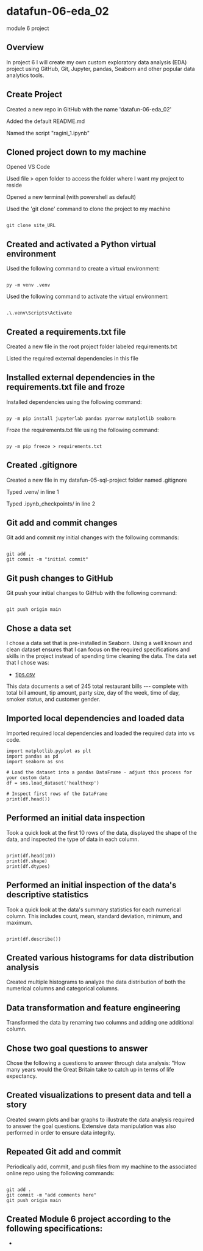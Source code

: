 # datafun-06-eda_02
module 6 project

## Overview
In project 6 I will create my own custom exploratory data analysis (EDA) project using GitHub, Git, Jupyter, pandas, Seaborn and other popular data analytics tools.


## Create Project
Created a new repo in GitHub with the name 'datafun-06-eda_02' 

Added the default README.md 

Named the script "ragini_1.ipynb"

## Cloned project down to my machine
Opened VS Code 

Used file > open folder to access the folder where I want my project to reside

Opened a new terminal (with powershell as default) 

Used the 'git clone' command to clone the project to my machine

```shell

git clone site_URL

```

## Created and activated a Python virtual environment
Used the following command to create a virtual environment:
```shell

py -m venv .venv

```
Used the following command to activate the virtual environment:
```shell

.\.venv\Scripts\Activate

```

## Created a requirements.txt file
Created a new file in the root project folder labeled requirements.txt

Listed the required external dependencies in this file

## Installed external dependencies in the requirements.txt file and froze
Installed dependencies using the following command:
```shell

py -m pip install jupyterlab pandas pyarrow matplotlib seaborn

```
Froze the requirements.txt file using the following command:
```shell

py -m pip freeze > requirements.txt

```

## Created .gitignore
Created a new file in my datafun-05-sql-project folder named .gitignore

Typed .venv/ in line 1

Typed .ipynb_checkpoints/ in line 2

## Git add and commit changes
Git add and commit my initial changes with the following commands:
```shell

git add .
git commit -m "initial commit"

```

## Git push changes to GitHub
Git push your initial changes to GitHub with the following command:
```shell

git push origin main

```

## Chose a data set
I chose a data set that is pre-installed in Seaborn. Using a well known and clean dataset ensures that I can focus on the required specifications and skills in the project instead of spending time cleaning the data. The data set that I chose was:

- [tips.csv](https://github.com/mwaskom/seaborn-data/blob/master/tips.csv)

This data documents a set of 245 total restaurant bills --- complete with total bill amount, tip amount, party size, day of the week, time of day, smoker status, and customer gender. 

## Imported local dependencies and loaded data
Imported required local dependencies and loaded the required data into vs code.

```shell
import matplotlib.pyplot as plt
import pandas as pd
import seaborn as sns

# Load the dataset into a pandas DataFrame - adjust this process for your custom data
df = sns.load_dataset('healthexp')

# Inspect first rows of the DataFrame
print(df.head())

```

## Performed an initial data inspection
Took a quick look at the first 10 rows of the data, displayed the shape of the data, and inspected the type of data in each column. 

```shell

print(df.head(10))
print(df.shape)
print(df.dtypes)

```

## Performed an initial inspection of the data's descriptive statistics
Took a quick look at the data's summary statistics for each numerical column. This includes count, mean, standard deviation, minimum, and maximum. 

```shell

print(df.describe())

```

## Created various histograms for data distribution analysis
Created multiple histograms to analyze the data distribution of both the numerical columns and categorical columns.

## Data transformation and feature engineering
Transformed the data by renaming two columns and adding one additional column.

## Chose two goal questions to answer
Chose the following a questions to answer through data analysis:
"How many years would the Great Britain take to catch up in terms of life expectancy. 

## Created visualizations to present data and tell a story
Created swarm plots and bar graphs to illustrate the data analysis required to answer the goal questions. Extensive data manipulation was also performed in order to ensure data integrity. 

## Repeated Git add and commit
Periodically add, commit, and push files from my machine to the associated online repo using the following commands:
```shell

git add .
git commit -m "add comments here"
git push origin main

```

## Created Module 6 project according to the following specifications:
- 
